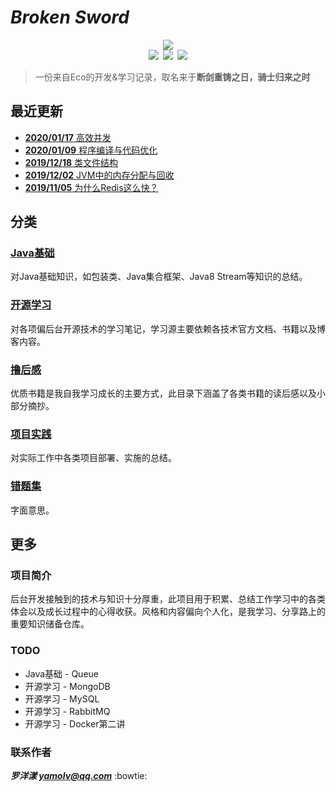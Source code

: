 # ***Broken Sword***
<div align="center"><img src="https://ossweb-img.qq.com/images/lol/web201310/skin/big92007.jpg"/></div>

<div align="center"><img src="https://img.shields.io/badge/WeChat-yamolv-green.svg?logo=Wechat"/>&ensp;<img src="https://img.shields.io/badge/%E7%BD%97%E6%B4%8B%E6%BC%BE-yamolv%40qq.com-red.svg?logo=Tencent%20QQ"/>&ensp;<img src="https://img.shields.io/badge/-1%E4%B8%87%E5%B0%8F%E6%97%B6%E7%9A%84%E9%94%A4%E7%82%BC%E6%98%AF%E4%BB%BB%E4%BD%95%E4%BA%BA%E4%BB%8E%E5%B9%B3%E5%87%A1%E5%8F%98%E6%88%90%E4%B8%96%E7%95%8C%E7%BA%A7%E5%A4%A7%E5%B8%88%E7%9A%84%E5%BF%85%E8%A6%81%E6%9D%A1%E4%BB%B6-blue?logo=Java"/></div>

> 一份来自Eco的开发&学习记录，取名来于**断剑重铸之日，骑士归来之时**

## **最近更新**
- [**2020/01/17** 高效并发](https://github.com/2yLoo/broken-sowrd/blob/master/book-review/inside-in-jvm/EfficientConcurrent.md)
- [**2020/01/09** 程序编译与代码优化](https://github.com/2yLoo/broken-sowrd/blob/master/book-review/inside-in-jvm/ProgramCompileAndCodeOptimize.md)
- [**2019/12/18** 类文件结构](https://github.com/2yLoo/broken-sowrd/blob/master/book-review/inside-in-jvm/MemoryAllocationAndRecovery.md)
- [**2019/12/02** JVM中的内存分配与回收](https://github.com/2yLoo/broken-sowrd/blob/master/book-review/inside-in-jvm/MemoryAllocationAndRecovery.md)
- [**2019/11/05** 为什么Redis这么快？](https://github.com/2yLoo/broken-sowrd/blob/master/open-sources/Redis/WhyRedisFast.md)

## **分类**
### [Java基础](https://github.com/2yLoo/broken-sowrd/blob/master/java-base/README.md)
对Java基础知识，如包装类、Java集合框架、Java8 Stream等知识的总结。

### [开源学习](https://github.com/2yLoo/broken-sowrd/blob/master/open-sources/README.md)
对各项偏后台开源技术的学习笔记，学习源主要依赖各技术官方文档、书籍以及博客内容。

### [撸后感](https://github.com/2yLoo/broken-sowrd/blob/master/book-review/README.md)
优质书籍是我自我学习成长的主要方式，此目录下涵盖了各类书籍的读后感以及小部分摘抄。

### [项目实践](https://github.com/2yLoo/broken-sowrd/blob/master/project-practice/README.md)
对实际工作中各类项目部署、实施的总结。

### [错题集](https://github.com/2yLoo/broken-sowrd/blob/master/mistake-record/README.md)
字面意思。

## **更多**
### **项目简介**
后台开发接触到的技术与知识十分厚重，此项目用于积累、总结工作学习中的各类体会以及成长过程中的心得收获。风格和内容偏向个人化，是我学习、分享路上的重要知识储备仓库。

### **TODO**
- Java基础 - Queue
- 开源学习 - MongoDB
- 开源学习 - MySQL
- 开源学习 - RabbitMQ
- 开源学习 - Docker第二讲

### **联系作者**
***罗洋漾 yamolv@qq.com*** :bowtie:
